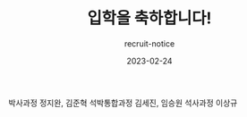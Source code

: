 ---
layout: news-detail
title: 입학을 축하합니다!
subtitle: recruit-notice
type: others
emoji: 🏫
year: 2023
date: 2023-02-24
summary: "다섯 학생이 연구실에 합류했습니다. 입학을 축하드립니다!"
body: "

박사과정 정지완, 김준혁
석박통합과정 김세진, 임승원
석사과정 이상규
  "
excerpt: >
categories: news others

---